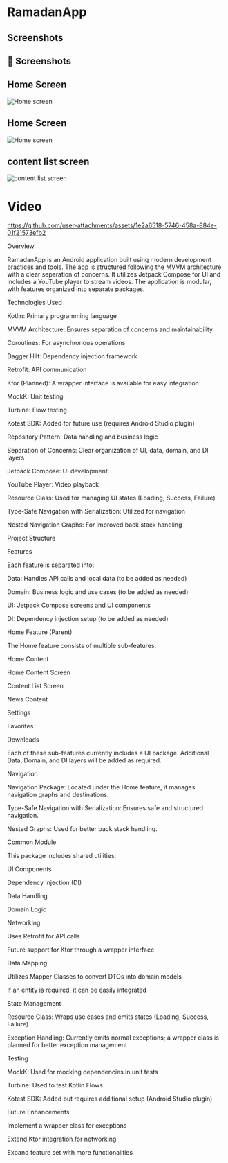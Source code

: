 # RamadanApp
## Screenshots

## 📸 Screenshots  

##  Home Screen  
![Home screen](screen_shots/Screenshot_٢٠٢٥٠٢٢١_١٥٤٦٢٣.jpg)  

## Home Screen   
![Home screen](screen_shots/Screenshot_٢٠٢٥٠٢٢١_١٥٤٦٣١.jpg)  

## content list screen
![content list screen](screen_shots/Screenshot_٢٠٢٥٠٢٢١_١٥٤٦٣٦.jpg)  


# Video

https://github.com/user-attachments/assets/1e2a6518-5746-458a-884e-01f21573efb2



Overview

RamadanApp is an Android application built using modern development practices and tools. The app is structured following the MVVM architecture with a clear separation of concerns. It utilizes Jetpack Compose for UI and includes a YouTube player to stream videos. The application is modular, with features organized into separate packages.

Technologies Used

Kotlin: Primary programming language

MVVM Architecture: Ensures separation of concerns and maintainability

Coroutines: For asynchronous operations

Dagger Hilt: Dependency injection framework

Retrofit: API communication

Ktor (Planned): A wrapper interface is available for easy integration

MockK: Unit testing

Turbine: Flow testing

Kotest SDK: Added for future use (requires Android Studio plugin)

Repository Pattern: Data handling and business logic

Separation of Concerns: Clear organization of UI, data, domain, and DI layers

Jetpack Compose: UI development

YouTube Player: Video playback

Resource Class: Used for managing UI states (Loading, Success, Failure)

Type-Safe Navigation with Serialization: Utilized for navigation

Nested Navigation Graphs: For improved back stack handling

Project Structure

Features

Each feature is separated into:

Data: Handles API calls and local data (to be added as needed)

Domain: Business logic and use cases (to be added as needed)

UI: Jetpack Compose screens and UI components

DI: Dependency injection setup (to be added as needed)

Home Feature (Parent)

The Home feature consists of multiple sub-features:

Home Content

Home Content Screen

Content List Screen

News Content

Settings

Favorites

Downloads

Each of these sub-features currently includes a UI package. Additional Data, Domain, and DI layers will be added as required.

Navigation

Navigation Package: Located under the Home feature, it manages navigation graphs and destinations.

Type-Safe Navigation with Serialization: Ensures safe and structured navigation.

Nested Graphs: Used for better back stack handling.

Common Module

This package includes shared utilities:

UI Components

Dependency Injection (DI)

Data Handling

Domain Logic

Networking

Uses Retrofit for API calls

Future support for Ktor through a wrapper interface

Data Mapping

Utilizes Mapper Classes to convert DTOs into domain models

If an entity is required, it can be easily integrated

State Management

Resource Class: Wraps use cases and emits states (Loading, Success, Failure)

Exception Handling: Currently emits normal exceptions; a wrapper class is planned for better exception management

Testing

MockK: Used for mocking dependencies in unit tests

Turbine: Used to test Kotlin Flows

Kotest SDK: Added but requires additional setup (Android Studio plugin)

Future Enhancements

Implement a wrapper class for exceptions

Extend Ktor integration for networking

Expand feature set with more functionalities

